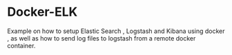 # Docker-ELK
Example on how to setup Elastic Search , Logstash and Kibana using docker , as well as how to send log files to logstash from a remote docker container.

